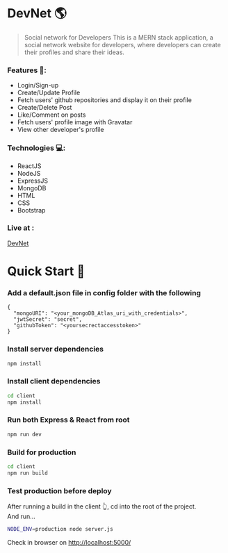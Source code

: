 # DevNet 🌎

> Social network for Developers
This is a MERN stack application, a social network website for developers, where developers can create their profiles and share their ideas.

### Features 🔐:

- Login/Sign-up
- Create/Update Profile
- Fetch users' github repositories and display it on their profile
- Create/Delete Post
- Like/Comment on posts
- Fetch users' profile image with Gravatar
- View other developer's profile

### Technologies 💻:

- ReactJS
- NodeJS
- ExpressJS
- MongoDB
- HTML
- CSS
- Bootstrap

### Live at :

[DevNet](https://intense-ridge-82512.herokuapp.com/)

# Quick Start 🚀

### Add a default.json file in config folder with the following

```
{
  "mongoURI": "<your_mongoDB_Atlas_uri_with_credentials>",
  "jwtSecret": "secret",
  "githubToken": "<yoursecrectaccesstoken>"
}
```

### Install server dependencies

```bash
npm install
```

### Install client dependencies

```bash
cd client
npm install
```

### Run both Express & React from root

```bash
npm run dev
```

### Build for production

```bash
cd client
npm run build
```

### Test production before deploy

After running a build in the client 👆, cd into the root of the project.  
And run...

```bash
NODE_ENV=production node server.js
```

Check in browser on [http://localhost:5000/](http://localhost:5000/)

